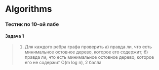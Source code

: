 # Algorithms
### Тестик по 10-ой лабе
#### Задача 1
  > 1) Для каждого ребра графа проверить
  > а) правда ли, что есть минимальное остовное дерево, которое его содержит;
  > б) правда ли, что есть минимальное остовное дерево, которое его не содержит
  > O(m log n), 2 балла
